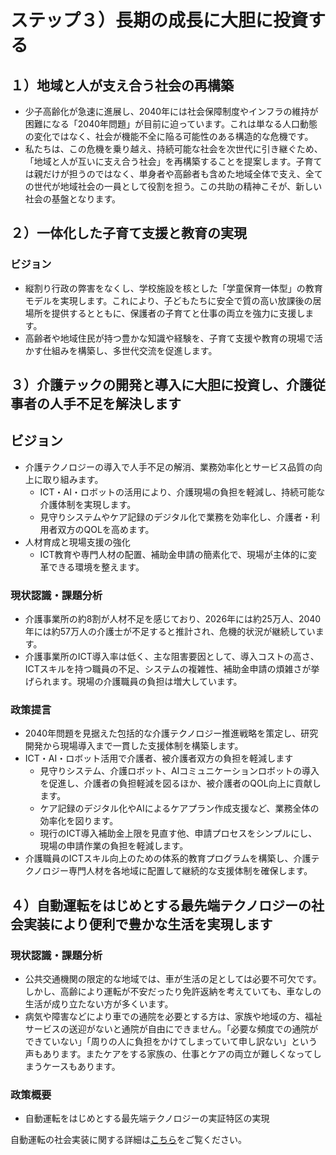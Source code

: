 # ステップ３）長期の成長に大胆に投資する

## １）地域と人が支え合う社会の再構築

*   少子高齢化が急速に進展し、2040年には社会保障制度やインフラの維持が困難になる「2040年問題」が目前に迫っています。これは単なる人口動態の変化ではなく、社会が機能不全に陥る可能性のある構造的な危機です。
*   私たちは、この危機を乗り越え、持続可能な社会を次世代に引き継ぐため、「地域と人が互いに支え合う社会」を再構築することを提案します。子育ては親だけが担うのではなく、単身者や高齢者も含めた地域全体で支え、全ての世代が地域社会の一員として役割を担う。この共助の精神こそが、新しい社会の基盤となります。

## ２）一体化した子育て支援と教育の実現

### ビジョン

*   縦割り行政の弊害をなくし、学校施設を核とした「学童保育一体型」の教育モデルを実現します。これにより、子どもたちに安全で質の高い放課後の居場所を提供するとともに、保護者の子育てと仕事の両立を強力に支援します。
*   高齢者や地域住民が持つ豊かな知識や経験を、子育て支援や教育の現場で活かす仕組みを構築し、多世代交流を促進します。

## ３）介護テックの開発と導入に大胆に投資し、介護従事者の人手不足を解決します

## ビジョン

*   介護テクノロジーの導入で人手不足の解消、業務効率化とサービス品質の向上に取り組みます。
    *   ICT・AI・ロボットの活用により、介護現場の負担を軽減し、持続可能な介護体制を実現します。
    *   見守りシステムやケア記録のデジタル化で業務を効率化し、介護者・利用者双方のQOLを高めます。
*   人材育成と現場支援の強化
    *   ICT教育や専門人材の配置、補助金申請の簡素化で、現場が主体的に変革できる環境を整えます。

### 現状認識・課題分析

*   介護事業所の約8割が人材不足を感じており、2026年には約25万人、2040年には約57万人の介護士が不足すると推計され、危機的状況が継続しています。
*   介護事業所のICT導入率は低く、主な阻害要因として、導入コストの高さ、ICTスキルを持つ職員の不足、システムの複雑性、補助金申請の煩雑さが挙げられます。現場の介護職員の負担は増大しています。

### 政策提言

*   2040年問題を見据えた包括的な介護テクノロジー推進戦略を策定し、研究開発から現場導入まで一貫した支援体制を構築します。
*   ICT・AI・ロボット活用で介護者、被介護者双方の負担を軽減します
    *   見守りシステム、介護ロボット、AIコミュニケーションロボットの導入を促進し、介護者の負担軽減を図るほか、被介護者のQOL向上に貢献します。
    *   ケア記録のデジタル化やAIによるケアプラン作成支援など、業務全体の効率化を図ります。
    *   現行のICT導入補助金上限を見直す他、申請プロセスをシンプルにし、現場の申請作業の負担を軽減します。
*   介護職員のICTスキル向上のための体系的教育プログラムを構築し、介護テクノロジー専門人材を各地域に配置して継続的な支援体制を確保します。

## ４）自動運転をはじめとする最先端テクノロジーの社会実装により便利で豊かな生活を実現します

### 現状認識・課題分析

*   公共交通機関の限定的な地域では、車が生活の足としては必要不可欠です。しかし、高齢により運転が不安だったり免許返納を考えていても、車なしの生活が成り立たない方が多くいます。
*   病気や障害などにより車での通院を必要とする方は、家族や地域の方、福祉サービスの送迎がないと通院が自由にできません。「必要な頻度での通院ができていない」「周りの人に負担をかけてしまっていて申し訳ない」という声もあります。またケアをする家族の、仕事とケアの両立が難しくなってしまうケースもあります。

### 政策概要

*   自動運転をはじめとする最先端テクノロジーの実証特区の実現

自動運転の社会実装に関する詳細は[こちら](https://github.com/team-mirai/policy/blob/main/34_%E3%82%B9%E3%83%86%E3%83%83%E3%83%97%EF%BC%93%E7%94%A3%E6%A5%AD.md)をご覧ください。